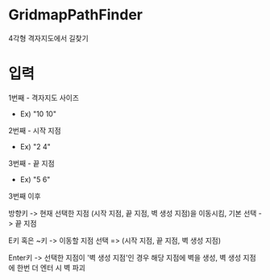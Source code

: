 # GridmapPathFinder

4각형 격자지도에서 길찾기

# 입력
1번째 - 격자지도 사이즈 
- Ex) "10 10"

2번째 - 시작 지점
- Ex) "2 4"

3번째 - 끝 지점
- Ex) "5 6"

3번째 이후

 방향키 -> 현재 선택한 지점 (시작 지점, 끝 지점, 벽 생성 지점)을 이동시킴, 기본 선택 -> 끝 지점

 E키 혹은 ~키 -> 이동할 지점 선택 => (시작 지점, 끝 지점, 벽 생성 지점)

 Enter키 -> 선택한 지점이 '벽 생성 지점'인 경우 해당 지점에 벽을 생성, 벽 생성 지점에 한번 더 엔터 시 벽 파괴
